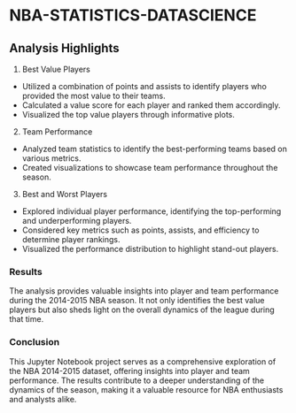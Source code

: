 # NBA-STATISTICS-DATASCIENCE

## Analysis Highlights

1. Best Value Players
- Utilized a combination of points and assists to identify players who provided the most value to their teams.
- Calculated a value score for each player and ranked them accordingly.
- Visualized the top value players through informative plots.

2. Team Performance
- Analyzed team statistics to identify the best-performing teams based on various metrics.
- Created visualizations to showcase team performance throughout the season.

3. Best and Worst Players
- Explored individual player performance, identifying the top-performing and underperforming players.
- Considered key metrics such as points, assists, and efficiency to determine player rankings.
- Visualized the performance distribution to highlight stand-out players.

### Results
The analysis provides valuable insights into player and team performance during the 2014-2015 NBA season. It not only identifies the best value players but also sheds light on the overall dynamics of the league during that time.

### Conclusion

This Jupyter Notebook project serves as a comprehensive exploration of the NBA 2014-2015 dataset, offering insights into player and team performance. The results contribute to a deeper understanding of the dynamics of the season, making it a valuable resource for NBA enthusiasts and analysts alike.

